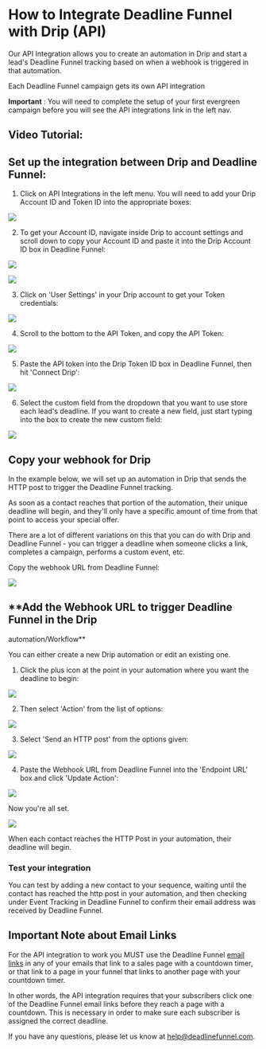 # How to Integrate Deadline Funnel with Drip \(API\)

Our API Integration allows you to create an automation in Drip and start a lead's Deadline Funnel tracking based on when a webhook is triggered in that automation.

Each Deadline Funnel campaign gets its own API integration

**Important** : You will need to complete the setup of your first evergreen campaign before you will see the API integrations link in the left nav.

## Video Tutorial:

## Set up the integration between Drip and Deadline Funnel:

1. Click on API Integrations in the left menu. You will need to add your Drip Account ID and Token ID into the appropriate boxes:

![](https://d33v4339jhl8k0.cloudfront.net/docs/assets/53974d6ce4b0c76107b109d1/images/5b4915962c7d3a099f2e89ae/file-s3xzcauaTU.png)

2. To get your Account ID, navigate inside Drip to account settings and scroll down to copy your Account ID and paste it into the Drip Account ID box in Deadline Funnel:

![](https://d33v4339jhl8k0.cloudfront.net/docs/assets/53974d6ce4b0c76107b109d1/images/5a6262d80428632faf61fdb7/file-Rv0r8Kkuz5.png)

![](https://d33v4339jhl8k0.cloudfront.net/docs/assets/53974d6ce4b0c76107b109d1/images/5a62633e2c7d3a39e6262f32/file-o61FzwL9sZ.png)

3. Click on 'User Settings' in your Drip account to get your Token credentials:

![](https://d33v4339jhl8k0.cloudfront.net/docs/assets/53974d6ce4b0c76107b109d1/images/5a6261052c7d3a39e6262f21/file-oeBtWC2C8l.png)

4. Scroll to the bottom to the API Token, and copy the API Token:

![](https://d33v4339jhl8k0.cloudfront.net/docs/assets/53974d6ce4b0c76107b109d1/images/5a62622f0428632faf61fdb0/file-NfUlOsdS0C.png)

5. Paste the API token into the Drip Token ID box in Deadline Funnel, then hit 'Connect Drip':

![](https://d33v4339jhl8k0.cloudfront.net/docs/assets/53974d6ce4b0c76107b109d1/images/5b49188c0428630abc0c0e06/file-1uVLIWn5m2.png)

6. Select the custom field from the dropdown that you want to use store each lead's deadline. If you want to create a new field, just start typing into the box to create the new custom field:

![](https://d33v4339jhl8k0.cloudfront.net/docs/assets/53974d6ce4b0c76107b109d1/images/5b4919220428630abc0c0e08/file-DjkWkHNmNu.png)

## Copy your webhook for Drip

In the example below, we will set up an automation in Drip that sends the HTTP post to trigger the Deadline Funnel tracking.

As soon as a contact reaches that portion of the automation, their unique deadline will begin, and they'll only have a specific amount of time from that point to access your special offer.

There are a lot of different variations on this that you can do with Drip and Deadline Funnel - you can trigger a deadline when someone clicks a link, completes a campaign, performs a custom event, etc.

Copy the webhook URL from Deadline Funnel:

![](https://d33v4339jhl8k0.cloudfront.net/docs/assets/53974d6ce4b0c76107b109d1/images/5b491ae40428630abc0c0e11/file-xjEk3yUKxp.png)

## \*\*Add the Webhook URL to trigger Deadline Funnel in the Drip

automation/Workflow\*\*

You can either create a new Drip automation or edit an existing one.

1. Click the plus icon at the point in your automation where you want the deadline to begin:

![](https://d33v4339jhl8k0.cloudfront.net/docs/assets/53974d6ce4b0c76107b109d1/images/5a6265b90428632faf61fdcc/file-n1ALEU9jKc.png)

2. Then select 'Action' from the list of options:

![](https://d33v4339jhl8k0.cloudfront.net/docs/assets/53974d6ce4b0c76107b109d1/images/59567f2e2c7d3a707d7b58e3/file-zyZ5tsKUID.png)

3. Select 'Send an HTTP post' from the options given:

![](https://d33v4339jhl8k0.cloudfront.net/docs/assets/53974d6ce4b0c76107b109d1/images/5a6266222c7d3a39e6262f53/file-u3oaSDCZr7.png)

4. Paste the Webhook URL from Deadline Funnel into the 'Endpoint URL' box and click 'Update Action':

![](https://d33v4339jhl8k0.cloudfront.net/docs/assets/53974d6ce4b0c76107b109d1/images/5a6266ae2c7d3a39e6262f5a/file-9Z5OnUfZNr.png)

Now you're all set.

![](https://d33v4339jhl8k0.cloudfront.net/docs/assets/53974d6ce4b0c76107b109d1/images/5a62670d0428632faf61fdd6/file-jliP0O8lwa.png)

When each contact reaches the HTTP Post in your automation, their deadline will begin.

### **Test your integration**

You can test by adding a new contact to your sequence, waiting until the contact has reached the http post in your automation, and then checking under Event Tracking in Deadline Funnel to confirm their email address was received by Deadline Funnel.

## Important Note about Email Links

For the API integration to work you MUST use the Deadline Funnel [email links](http://documentation.deadlinefunnel.com/article/16-expiring-links) in any of your emails that link to a sales page with a countdown timer, or that link to a page in your funnel that links to another page with your countdown timer.

In other words, the API integration requires that your subscribers click one of the Deadline Funnel email links before they reach a page with a countdown. This is necessary in order to make sure each subscriber is assigned the correct deadline.

If you have any questions, please let us know at [help@deadlinefunnel.com](mailto:mailto:help@deadlinefunnel.com).

